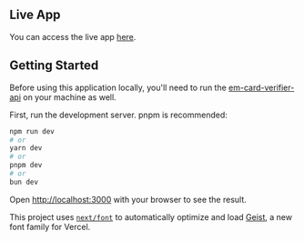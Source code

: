## Live App

You can access the live app [here](https://em-card-verifier-app.vercel.app/).

## Getting Started

Before using this application locally, you'll need to run the [em-card-verifier-api](https://github.com/beelol/em-card-verifier-api) on your machine as well.

First, run the development server. pnpm is recommended:

```bash
npm run dev
# or
yarn dev
# or
pnpm dev
# or
bun dev
```

Open [http://localhost:3000](http://localhost:3000) with your browser to see the result.

This project uses [`next/font`](https://nextjs.org/docs/app/building-your-application/optimizing/fonts) to automatically optimize and load [Geist](https://vercel.com/font), a new font family for Vercel.
